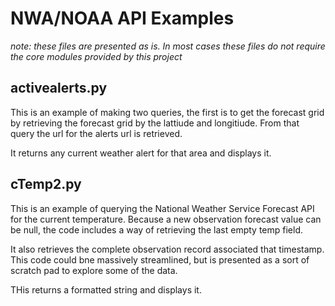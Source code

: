 # NWA/NOAA API Examples
*note: these files are presented as is. In most cases these files do not require the core modules provided by this project*

## activealerts.py
This is an example of making two queries, the first is to get the forecast grid by retrieving the forecast grid by the lattiude and longitiude. From that query the url for the alerts url is retrieved.

It returns any current weather alert for that area and displays it.

## cTemp2.py
This is an example of querying the National Weather Service Forecast API for the current temperature. Because a new observation forecast value can be null, the code includes a way of retrieving the last empty temp field. 

It also retrieves the complete observation record associated that timestamp. This code could bne massively streamlined, but is presented as a sort of scratch pad to explore some of the data.

THis returns a formatted string and displays it.





